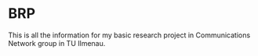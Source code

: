 # BRP
This is all the information for my basic research project in Communications Network group in TU Ilmenau.
